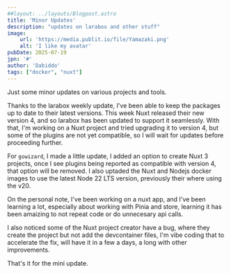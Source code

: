 ```yaml
---
##layout: ../layouts/Blogpost.astro
title: 'Minor Updates'
description: "updates on larabox and other stuff"
image:
    url: 'https://media.publit.io/file/Yamazaki.png' 
    alt: 'I like my avatar'
pubDate: 2025-07-19
jpn: '#'
author: 'Dabiddo'
tags: ["docker", "nuxt"]
--- 
```


Just some minor updates on various projects and tools.

Thanks to the larabox weekly update, I've been able to keep the packages up to date to their latest versions.
This week Nuxt released their new version 4, and so larabox has been updated to support it seamlessly.
With that, I'm working on a Nuxt project and tried upgrading it to version 4, but some of the plugins are not yet compatible, so I will wait for updates before proceeding further.

For `gowizard`, I made a little update, I added an option to create Nuxt 3 projects, once I see plugins being reported as compatible with version 4, that option will be removed.
I also uptaded the Nuxt and Nodejs docker images to use the latest Node 22 LTS version, previously their where using the v20.

On the personal note, I've been working on a nuxt app, and I've been learning a lot, especially about working with Pinia and store, learning it has been amaizing to not repeat code or do unnecesary api calls.

I also noticed some of the Nuxt project creator have a bug, where they create the project but not add the devcontainer files, I'm vibe coding that to accelerate the fix, will have it in a few a days, a long with other improvements.

That's it for the mini update.
 